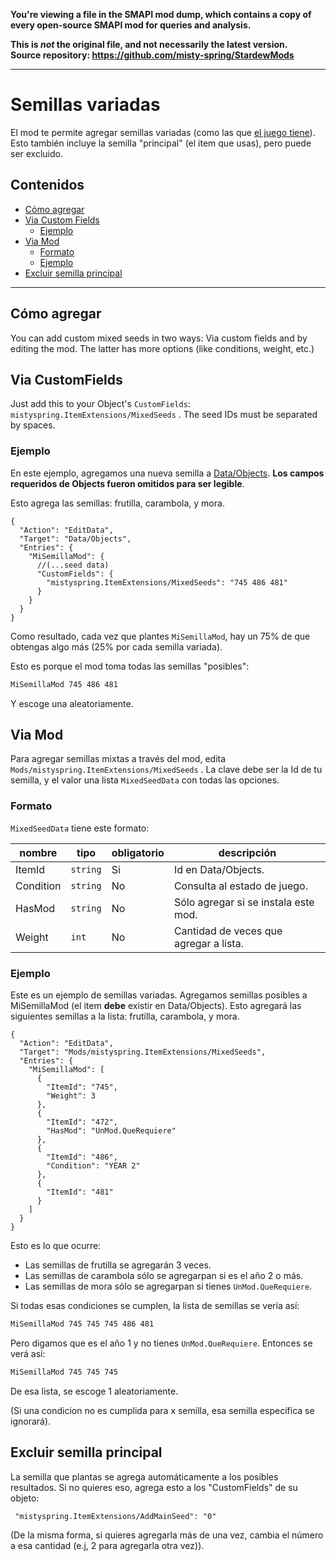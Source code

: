 **You're viewing a file in the SMAPI mod dump, which contains a copy of every open-source SMAPI mod
for queries and analysis.**

**This is _not_ the original file, and not necessarily the latest version.**  
**Source repository: https://github.com/misty-spring/StardewMods**

----

# Semillas variadas

El mod te permite agregar semillas variadas (como las que [el juego tiene](https://es.stardewvalleywiki.com/Semillas_variadas)). Esto también incluye la semilla "principal" (el item que usas), pero puede ser excluido.

## Contenidos

* [Cómo agregar](#how-to-add)
* [Via Custom Fields](#via-customfields)
  * [Ejemplo](#ejemplo)
* [Via Mod](#via-mod)
  * [Formato](#formato)
  * [Ejemplo](#ejemplo-1)
* [Excluir semilla principal](#excluir-semilla-principal) 

---

## Cómo agregar

You can add custom mixed seeds in two ways: Via custom fields and by editing the mod. The latter has more options (like conditions, weight, etc.)

## Via CustomFields

Just add this to your Object's `CustomFields`:  `mistyspring.ItemExtensions/MixedSeeds` . The seed IDs must be separated by spaces.

### Ejemplo

En este ejemplo, agregamos una nueva semilla a [Data/Objects](https://stardewvalleywiki.com/Modding:Migrate_to_Stardew_Valley_1.6#Define_a_custom_item). **Los campos requeridos de Objects fueron omitidos para ser legible**.

Esto agrega las semillas: frutilla, carambola, y mora.

```jsonc
{
  "Action": "EditData",
  "Target": "Data/Objects",
  "Entries": {
    "MiSemillaMod": {
      //(...seed data)
      "CustomFields": {
        "mistyspring.ItemExtensions/MixedSeeds": "745 486 481"
      }
    }
  }
}
```

Como resultado, cada vez que plantes `MiSemillaMod`, hay un 75% de que obtengas algo más (25% por cada semilla variada).

Esto es porque el mod toma todas las semillas "posibles":
```txt
MiSemillaMod 745 486 481
```
Y escoge una aleatoriamente.

## Via Mod

Para agregar semillas mixtas a través del mod, edita `Mods/mistyspring.ItemExtensions/MixedSeeds` . La clave debe ser la Id de tu semilla, y el valor una lista `MixedSeedData` con todas las opciones.

### Formato

`MixedSeedData` tiene este formato:

| nombre    | tipo     | obligatorio | descripción                            |
|-----------|----------|-------------|----------------------------------------|
| ItemId    | `string` | Si          | Id en Data/Objects.                    |
| Condition | `string` | No          | Consulta al estado de juego.           |
| HasMod    | `string` | No          | Sólo agregar si se instala este mod.   |
| Weight    | `int`    | No          | Cantidad de veces que agregar a lista. |

### Ejemplo

Este es un ejemplo de semillas variadas. Agregamos semillas posibles a MiSemillaMod (el item **debe** existir en Data/Objects).
Esto agregará las siguientes semillas a la lista: frutilla, carambola, y mora.

```jsonc
{
  "Action": "EditData",
  "Target": "Mods/mistyspring.ItemExtensions/MixedSeeds",
  "Entries": {
    "MiSemillaMod": [
      {
        "ItemId": "745",
        "Weight": 3
      },
      {
        "ItemId": "472",
        "HasMod": "UnMod.QueRequiere"
      },
      {
        "ItemId": "486",
        "Condition": "YEAR 2"
      },
      {
        "ItemId": "481"
      }
    ]
  }
}
```

Esto es lo que ocurre:

- Las semillas de frutilla se agregarán 3 veces.
- Las semillas de carambola sólo se agregarpan si es el año 2 o más.
- Las semillas de mora sólo se agregarpan si tienes `UnMod.QueRequiere`.

Si todas esas condiciones se cumplen, la lista de semillas se vería así:

```txt
MiSemillaMod 745 745 745 486 481
```

Pero digamos que es el año 1 y no tienes `UnMod.QueRequiere`. Entonces se verá así:

```txt
MiSemillaMod 745 745 745
```

De esa lista, se escoge 1 aleatoriamente.

(Si una condicion no es cumplida para x semilla, esa semilla específica se ignorará).

## Excluir semilla principal

La semilla que plantas se agrega automáticamente a los posibles resultados. Si no quieres eso, agrega esto a los "CustomFields" de su objeto:

```
 "mistyspring.ItemExtensions/AddMainSeed": "0"
```

(De la misma forma, si quieres agregarla más de una vez, cambia el número a esa cantidad (e.j, 2 para agregarla otra vez)).